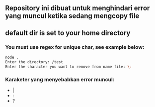## Repository ini dibuat untuk menghindari error yang muncul ketika sedang mengcopy file

## default dir is set to your home directory

### You must use regex for unique char, see example below:

```bash
node .
Enter the directory: /test
Enter the character you want to remove from name file: \:
```

### Karaketer yang menyebabkan error muncul:

* |
* :
* ?
